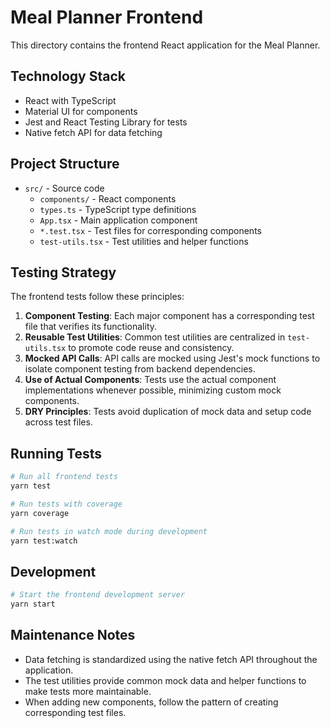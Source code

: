 # Meal Planner Frontend

This directory contains the frontend React application for the Meal Planner.

## Technology Stack

- React with TypeScript
- Material UI for components
- Jest and React Testing Library for tests
- Native fetch API for data fetching

## Project Structure

- `src/` - Source code
  - `components/` - React components
  - `types.ts` - TypeScript type definitions
  - `App.tsx` - Main application component
  - `*.test.tsx` - Test files for corresponding components
  - `test-utils.tsx` - Test utilities and helper functions

## Testing Strategy

The frontend tests follow these principles:

1. **Component Testing**: Each major component has a corresponding test file that verifies its functionality.
2. **Reusable Test Utilities**: Common test utilities are centralized in `test-utils.tsx` to promote code reuse and consistency.
3. **Mocked API Calls**: API calls are mocked using Jest's mock functions to isolate component testing from backend dependencies.
4. **Use of Actual Components**: Tests use the actual component implementations whenever possible, minimizing custom mock components.
5. **DRY Principles**: Tests avoid duplication of mock data and setup code across test files.

## Running Tests

```bash
# Run all frontend tests
yarn test

# Run tests with coverage
yarn coverage

# Run tests in watch mode during development
yarn test:watch
```

## Development

```bash
# Start the frontend development server
yarn start
```

## Maintenance Notes

- Data fetching is standardized using the native fetch API throughout the application.
- The test utilities provide common mock data and helper functions to make tests more maintainable.
- When adding new components, follow the pattern of creating corresponding test files. 